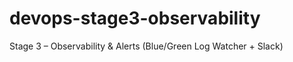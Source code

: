 # devops-stage3-observability
Stage 3 – Observability &amp; Alerts (Blue/Green Log Watcher + Slack)
